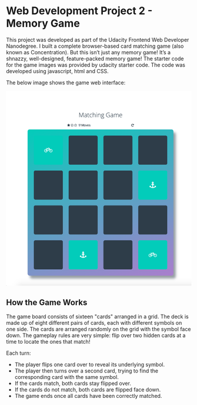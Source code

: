 # Web Development Project 2 - Memory Game

This project was developed as part of the Udacity Frontend Web Developer Nanodegree. I built a complete browser-based card matching game (also known as Concentration). But this isn’t just any memory game! It’s a shnazzy, well-designed, feature-packed memory game! The starter code for the game images was provided by udacity starter code. The code was developed using javascript, html and CSS.

The below image shows the game web interface:

![](fend-project-memory-game/img/memory_game.png)

## How the Game Works
The game board consists of sixteen "cards" arranged in a grid. The deck is made up of eight different pairs of cards, each with different symbols on one side. The cards are arranged randomly on the grid with the symbol face down. The gameplay rules are very simple: flip over two hidden cards at a time to locate the ones that match!

Each turn:

* The player flips one card over to reveal its underlying symbol.
* The player then turns over a second card, trying to find the corresponding card with the same symbol.
* If the cards match, both cards stay flipped over.
* If the cards do not match, both cards are flipped face down.
* The game ends once all cards have been correctly matched.


